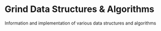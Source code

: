 # Grind Data Structures & Algorithms

Information and implementation of various data structures and algorithms
